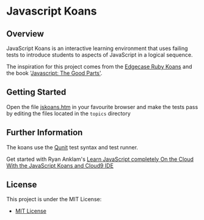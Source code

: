 Javascript Koans
======

## Overview

JavaScript Koans is an interactive learning environment that uses failing tests to introduce students to aspects of JavaScript in a logical sequence. 

The inspiration for this project comes from the [Edgecase Ruby Koans](http://www.rubykoans.com/) and the book '[Javascript: The Good Parts'](https://www.oreilly.com/library/view/javascript-the-good/9780596517748/).

## Getting Started

Open the file [jskoans.htm](jskoans.htm) in your favourite browser and make the tests pass by editing the files located in the `topics` directory

## Further Information

The koans use the [Qunit](http://qunitjs.com/) test syntax and test runner. 

Get started with Ryan Anklam's [Learn JavaScript completely On the Cloud With the JavaScript Koans and Cloud9 IDE](http://blog.bittersweetryan.com/2011/08/learn-some-javascript-completely-on.html)

## License

This project is under the MIT License:

* [MIT License](LICENSE)

